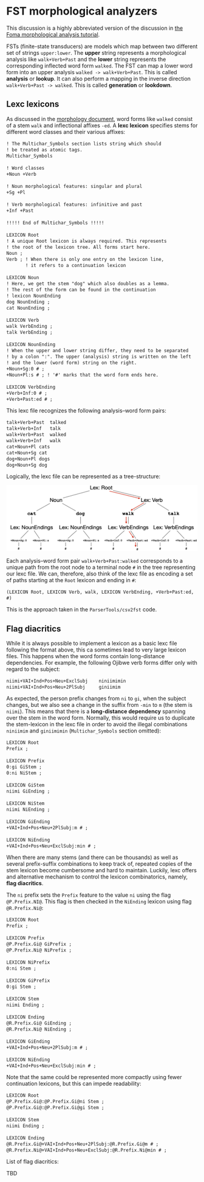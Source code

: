 # FST morphological analyzers

This discussion is a highly abbreviated version of the discussion in [the Foma morphological analysis tutorial](https://fomafst.github.io/morphtut.html).

FSTs (finite-state transducers) are models which map between two different set of strings `upper:lower`. The **upper** string represents a morphological analysis like `walk+Verb+Past` and the **lower** string represents the corresponding inflected word form `walked`. The FST can map a lower word form into an upper analysis `walked -> walk+Verb+Past`. This is called **analysis** or **lookup**. It can also perform a mapping in the inverse direction `walk+Verb+Past -> walked`. This is called **generation** or **lookdown**.

## Lexc lexicons

As discussed in the [morphology document](morphology.md), word forms like `walked` consist of a stem `walk` and inflectional affixes `-ed`. A **lexc lexicon** specifies stems for different word classes and their various affixes:
```
! The Multichar_Symbols section lists string which should
! be treated as atomic tags.
Multichar_Symbols

! Word classes
+Noun +Verb

! Noun morphological features: singular and plural
+Sg +Pl

! Verb morphological features: infinitive and past
+Inf +Past

!!!!! End of Multichar_Symbols !!!!!

LEXICON Root
! A unique Root lexicon is always required. This represents
! the root of the lexicon tree. All forms start here.
Noun ;  
Verb ; ! When there is only one entry on the lexicon line,
       ! it refers to a continuation lexicon

LEXICON Noun
! Here, we get the stem "dog" which also doubles as a lemma.
! The rest of the form can be found in the continuation
! lexicon NounEnding
dog NounEnding ; 
cat NounEnding ;

LEXICON Verb
walk VerbEnding ;
talk VerbEnding ;

LEXICON NounEnding
! When the upper and lower string differ, they need to be separated
! by a colon ":". The upper (analysis) string is written on the left
! and the lower (word form) string on the right.
+Noun+Sg:0 # ; 
+Noun+Pl:s # ; ! '#' marks that the word form ends here.

LEXICON VerbEnding
+Verb+Inf:0 # ;
+Verb+Past:ed # ;
```

This lexc file recognizes the following analysis–word form pairs:

```
talk+Verb+Past	talked
talk+Verb+Inf	talk
walk+Verb+Past	walked
walk+Verb+Inf	walk
cat+Noun+Pl	cats
cat+Noun+Sg	cat
dog+Noun+Pl	dogs
dog+Noun+Sg	dog
```

Logically, the lexc file can be represented as a tree-structure:

![Lexc tree](img/tree.png)

Each analysis–word form pair `walk+Verb+Past:walked` corresponds to a unique path from the root node to a terminal node `#` in the tree representing our lexc file. We can, therefore, also think of the lexc file as encoding a set of paths starting at the `Root` lexicon and ending in `#`:

```
(LEXICON Root, LEXICON Verb, walk, LEXICON VerbEnding, +Verb+Past:ed, #)
```

This is the approach taken in the `ParserTools/csv2fst` code.

## Flag diacritics

While it is always possible to implement a lexicon as a basic lexc file following the format above, this ca sometimes lead to very large lexicon files. This happens when the word forms contain long-distance dependencies. For example, the following Ojibwe verb forms differ only with regard to the subject:

```
niimi+VAI+Ind+Pos+Neu+ExclSubj    niniimimin
niimi+VAI+Ind+Pos+Neu+2PlSubj     giniimim
```

As expected, the person prefix changes from `ni` to `gi`, when the subject changes, but we also see a change in the suffix from `-min` to `m` (the stem is `niimi`). This means that there is a **long-distance dependency** spanning over the stem in the word form. Normally, this would require us to duplicate the stem-lexicon in the lexc file in order to avoid the illegal combinations `niniimim` and `giniimimin` (`Multichar_Symbols` section omitted):

```
LEXICON Root
Prefix ;

LEXICON Prefix
0:gi GiStem ;
0:ni NiStem ;

LEXICON GiStem
niimi GiEnding ;

LEXICON NiStem
niimi NiEnding ;

LEXICON GiEnding
+VAI+Ind+Pos+Neu+2PlSubj:m # ;

LEXICON NiEnding
+VAI+Ind+Pos+Neu+ExclSubj:min # ;
```

When there are many stems (and there can be thousands) as well as several prefix-suffix combinations to keep track of, repeated copies of the stem lexicon become cumbersome and hard to maintain. Luckily, lexc offers and alternative mechanism to control the lexicon combinatorics, namely, **flag diacritics**.

The `ni` prefix sets the `Prefix` feature to the value `ni` using the flag `@P.Prefix.NI@`. This flag is then checked in the `NiEnding` lexicon using flag `@R.Prefix.Ni@`:

```
LEXICON Root
Prefix ;

LEXICON Prefix
@P.Prefix.Gi@ GiPrefix ;
@P.Prefix.Ni@ NiPrefix ;

LEXICON NiPrefix
0:ni Stem ;

LEXICON GiPrefix
0:gi Stem ;

LEXICON Stem
niimi Ending ;

LEXICON Ending
@R.Prefix.Gi@ GiEnding ;
@R.Prefix.Ni@ NiEnding ;

LEXICON GiEnding
+VAI+Ind+Pos+Neu+2PlSubj:m # ;

LEXICON NiEnding
+VAI+Ind+Pos+Neu+ExclSubj:min # ;
```

Note that the same could be represented more compactly using fewer continuation lexicons, but this can impede readability:

```
LEXICON Root
@P.Prefix.Gi@:@P.Prefix.Gi@ni Stem ;
@P.Prefix.Gi@:@P.Prefix.Gi@gi Stem ;

LEXICON Stem
niimi Ending ;

LEXICON Ending
@R.Prefix.Gi@+VAI+Ind+Pos+Neu+2PlSubj:@R.Prefix.Gi@m # ;
@R.Prefix.Ni@+VAI+Ind+Pos+Neu+ExclSubj:@R.Prefix.Ni@min # ;

```

List of flag diacritics:

TBD
